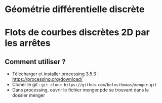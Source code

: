 # Géométrie différentielle discrète
# Flots de courbes discrètes 2D par les arrêtes

## Comment utiliser ?

 - Télécharger et installer processing 3.5.3 : https://processing.org/download/
 - Cloner le git : ```git clone https://github.com/belosthomas/menger.git```
 - Dans processing, ouvrir le fichier menger.pde se trouvant dans le dossier menger
